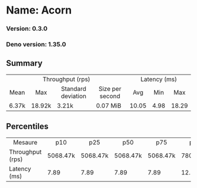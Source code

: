 # Name: Acorn 
  
  ### Version: 0.3.0
  ### Deno version: 1.35.0

## Summary
<table>
<tr>
    <td align="center" colspan="4">Throughput (rps)</td>
    <td align="center" colspan="3">Latency (ms)</td>
</tr>
<tr>
    <td align="center">Mean</td>
    <td align="center">Max</td>
    <td align="center">Standard deviation</td>
    <td align="center">Size per second</td>
    <td align="center">Avg</td>
    <td align="center">Min</td>
    <td align="center">Max</td>
</tr>
<tr>
    <td>6.37k</td>
    <td>18.92k</td>
    <td>3.21k</td>
    <td>0.07 MiB</td>
    <td>10.05</td>
    <td>4.98</td>
    <td>18.29</td>
</tr>
</table>

## Percentiles

<table>
<tr>
  <td align="center">Mesaure</td>
  <td align="center">p10</td>
  <td align="center">p25</td>
  <td align="center">p50</td>
  <td align="center">p75</td>
  <td align="center">p90</td>
  <td align="center">p95</td>
  <td align="center">p99</td>
</tr>
<tr>
  <td>Throughput (rps)</td>
  <td>5068.47k</td>
  <td>5068.47k</td>
  <td>5068.47k</td>
  <td>5068.47k</td>
  <td>7806.88k</td>
  <td>9393.08k</td>
  <td>18922.78k</td>
</tr>
<tr>
  <td>Latency (ms)</td>
  <td>7.89</td>
  <td>7.89</td>
  <td>7.89</td>
  <td>7.89</td>
  <td>12.19</td>
  <td>13.51</td>
  <td>15.64</td>
</tr>
</table>
